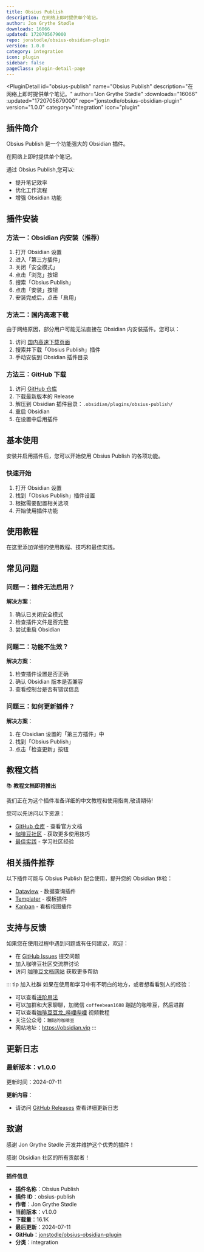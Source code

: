```yaml
---
title: Obsius Publish
description: 在网络上即时提供单个笔记。
author: Jon Grythe Stødle
downloads: 16066
updated: 1720705679000
repo: jonstodle/obsius-obsidian-plugin
version: 1.0.0
category: integration
icon: plugin
sidebar: false
pageClass: plugin-detail-page
---
```


<PluginDetail
  id="obsius-publish"
  name="Obsius Publish"
  description="在网络上即时提供单个笔记。"
  author="Jon Grythe Stødle"
  :downloads="16066"
  :updated="1720705679000"
  repo="jonstodle/obsius-obsidian-plugin"
  version="1.0.0"
  category="integration"
  icon="plugin"
>

<!-- AUTO_GENERATED_START -->
## 插件简介

Obsius Publish 是一个功能强大的 Obsidian 插件。

在网络上即时提供单个笔记。

通过 Obsius Publish,您可以:

- 提升笔记效率
- 优化工作流程
- 增强 Obsidian 功能

<!-- AUTO_GENERATED_END -->

<!-- AUTO_GENERATED_START -->
## 插件安装

### 方法一：Obsidian 内安装（推荐）

1. 打开 Obsidian 设置
2. 进入「第三方插件」
3. 关闭「安全模式」
4. 点击「浏览」按钮
5. 搜索「Obsius Publish」
6. 点击「安装」按钮
7. 安装完成后，点击「启用」

### 方法二：国内高速下载

由于网络原因，部分用户可能无法直接在 Obsidian 内安装插件。您可以：

1. 访问 [国内高速下载页面](/zh/documentation/obsidian-plugins-download.html)
2. 搜索并下载「Obsius Publish」插件
3. 手动安装到 Obsidian 插件目录

### 方法三：GitHub 下载

1. 访问 [GitHub 仓库](https://github.com/jonstodle/obsius-obsidian-plugin)
2. 下载最新版本的 Release
3. 解压到 Obsidian 插件目录：`.obsidian/plugins/obsius-publish/`
4. 重启 Obsidian
5. 在设置中启用插件

## 基本使用

安装并启用插件后，您可以开始使用 Obsius Publish 的各项功能。

### 快速开始

1. 打开 Obsidian 设置
2. 找到「Obsius Publish」插件设置
3. 根据需要配置相关选项
4. 开始使用插件功能

<!-- AUTO_GENERATED_END -->

<!-- CUSTOM_CONTENT_START:tutorial -->
## 使用教程

在这里添加详细的使用教程、技巧和最佳实践。

<!-- CUSTOM_CONTENT_END:tutorial -->

<!-- SHARED_CONTENT_START -->
## 常见问题

### 问题一：插件无法启用？

**解决方案**：
1. 确认已关闭安全模式
2. 检查插件文件是否完整
3. 尝试重启 Obsidian

### 问题二：功能不生效？

**解决方案**：
1. 检查插件设置是否正确
2. 确认 Obsidian 版本是否兼容
3. 查看控制台是否有错误信息

### 问题三：如何更新插件？

**解决方案**：
1. 在 Obsidian 设置的「第三方插件」中
2. 找到「Obsius Publish」
3. 点击「检查更新」按钮

## 教程文档

📚 **教程文档即将推出**

我们正在为这个插件准备详细的中文教程和使用指南,敬请期待!

您可以先访问以下资源：
- [GitHub 仓库](https://github.com/jonstodle/obsius-obsidian-plugin) - 查看官方文档
- [咖啡豆社区](/zh/bases/) - 获取更多使用技巧
- [最佳实践](/zh/best-practices/) - 学习社区经验

## 相关插件推荐

以下插件可能与 Obsius Publish 配合使用，提升您的 Obsidian 体验：

- [Dataview](/zh/plugins/dataview.html) - 数据查询插件
- [Templater](/zh/plugins/templater-obsidian.html) - 模板插件
- [Kanban](/zh/plugins/obsidian-kanban.html) - 看板视图插件

## 支持与反馈

如果您在使用过程中遇到问题或有任何建议，欢迎：

- 在 [GitHub Issues](https://github.com/jonstodle/obsius-obsidian-plugin/issues) 提交问题
- 加入咖啡豆社区交流群讨论
- 访问 [咖啡豆文档网站](https://obsidian.vip) 获取更多帮助

::: tip 加入社群
如果在使用和学习中有不明白的地方，或者想看看别人的经验：
- 可以查看[进阶用法](/zh/advanced)
- 可以加群和大家聊聊，加微信 `coffeebean1688` 蹦跶的咖啡豆，然后进群
- 可以查看[咖啡豆豆龙_哔哩哔哩](https://space.bilibili.com/618777356) 视频教程
- 关注公众号：`蹦跶的咖啡豆`
- 网站地址：https://obsidian.vip
:::
<!-- SHARED_CONTENT_END -->

<!-- AUTO_GENERATED_START -->
## 更新日志

### 最新版本：v1.0.0

更新时间：2024-07-11

**更新内容**：
- 请访问 [GitHub Releases](https://github.com/jonstodle/obsius-obsidian-plugin/releases) 查看详细更新日志

## 致谢

感谢 Jon Grythe Stødle 开发并维护这个优秀的插件！

感谢 Obsidian 社区的所有贡献者！

---

**插件信息**
- **插件名称**：Obsius Publish
- **插件 ID**：obsius-publish
- **作者**：Jon Grythe Stødle
- **当前版本**：v1.0.0
- **下载量**：16.1K
- **最后更新**：2024-07-11
- **GitHub**：[jonstodle/obsius-obsidian-plugin](https://github.com/jonstodle/obsius-obsidian-plugin)
- **分类**：integration
<!-- AUTO_GENERATED_END -->

</PluginDetail>

